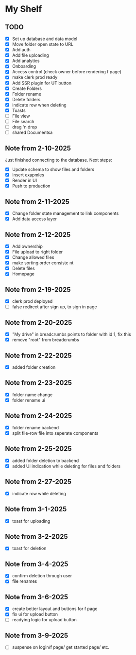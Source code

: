 # My Shelf

## TODO

- [x] Set up database and data model
- [x] Move folder open state to URL
- [x] Add auth
- [x] Add file uploading
- [x] Add analytics
- [x] Onboarding
- [x] Access control (check owner before rendering f page)
- [x] make clerk prod ready
- [x] Add SSR plugin for UT button
- [x] Create Folders
- [x] Folder rename
- [x] Delete folders
- [x] indicate row when deleting 
- [x] Toasts
- [ ] File view
- [ ] File search
- [ ] drag 'n drop
- [ ] shared Documentsa

## Note from 2-10-2025

Just finished connecting to the database. Next steps:

- [x] Update schema to show files and folders
- [x] Insert exapmles
- [x] Render in UI
- [x] Push to production

## Note from 2-11-2025

- [x] Change folder state management to link components
- [x] Add data access layer

## Note from 2-12-2025

- [x] Add ownership
- [x] File upload to right folder
- [x] Change allowed files
- [x] make sorting order consiste   nt
- [x] Delete files
- [x] Homepage

## Note from 2-19-2025

- [x] clerk prod deployed
- [ ] false redirect after sign up, to sign in page

## Note from 2-20-2025

- [x] "My drive" in breadcrumbs points to folder with id 1, fix this
- [x] remove "root" from breadcrumbs

## Note from 2-22-2025

- [x] added folder creation

## Note from 2-23-2025

- [x] folder name change
- [x] folder rename ui

## Note from 2-24-2025
- [x] folder rename backend
- [x] split file-row file into seperate components

## Note from 2-25-2025
- [x] added folder deletion to backend
- [x] added UI indication while deleting for files and folders
    
## Note from 2-27-2025
- [x] indicate row while deleting

## Note from 3-1-2025
- [x] toast for uploading

## Note from 3-2-2025
- [x] toast for deletion

## Note from 3-4-2025
- [x] confirm deletion through user
- [x] file renames

## Note from 3-6-2025
- [x] create better layout and buttons for f page
- [x] fix ui for upload button
- [ ] readying logic for upload button

## Note from 3-9-2025
- [ ] suspense on login/f page/ get started page/ etc. 
